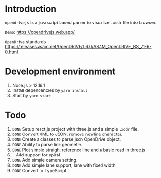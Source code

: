 # Introduction
`opendrivejs` is a javascript based parser to visualize `.xodr` file into browser.

`Demo`: https://opendrivejs.web.app/

`OpenDrive` standards - https://releases.asam.net/OpenDRIVE/1.6.0/ASAM_OpenDRIVE_BS_V1-6-0.html


# Development environment
1. Node.js > 12.16.1
2. Install dependencies by `yarn install`
3. Start by `yarn start`

# Todo
1. `DONE` Setup react.js project with three.js and a simple `.xodr` file.
2. `DONE` Convert XML to JSON. remove newline character.
3. `DONE` Create a classes to parse json OpenDrive object.
4. `DONE` Ability to parse line geometry.
5. `DONE` Plot simple straight reference line and a basic road in three.js
6. ` ` Add support for spiral.
7. `DONE` Add simple camera setting.
8. `DONE` Add simple lane support, lane with fixed width
9. `DONE` Convert to TypeScript
 